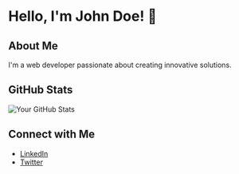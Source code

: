 # Hello, I'm John Doe! 👋

## About Me
I'm a web developer passionate about creating innovative solutions.

## GitHub Stats
![Your GitHub Stats](https://github-readme-stats.vercel.app/api?username=Mansourkira&show_icons=true&hide_title=true&count_private=true&theme=radical)

## Connect with Me
- [LinkedIn](https://www.linkedin.com/in/johndoe/)
- [Twitter](https://twitter.com/johndoe)
